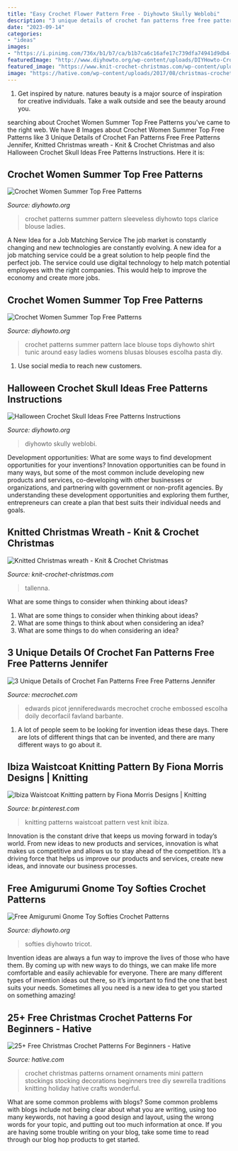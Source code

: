```yaml
---
title: "Easy Crochet Flower Pattern Free - Diyhowto Skully Weblobi"
description: "3 unique details of crochet fan patterns free free patterns jennifer"
date: "2023-09-14"
categories:
- "ideas"
images:
- "https://i.pinimg.com/736x/b1/b7/ca/b1b7ca6c16afe17c739dfa74941d9db4--the-front-the-back.jpg"
featuredImage: "http://www.diyhowto.org/wp-content/uploads/DIYHowto-Crochet-Summer-Top-Free-Patterns-09.jpg"
featured_image: "https://www.knit-crochet-christmas.com/wp-content/uploads/2016/11/pinnable-knitted-christmas-wreath-683x1024.jpg"
image: "https://hative.com/wp-content/uploads/2017/08/christmas-crochet/2-christmas-crochet-patterns.jpg"
---
```



1. Get inspired by nature. natures beauty is a major source of inspiration for creative individuals. Take a walk outside and see the beauty around you.

	

		
searching about Crochet Women Summer Top Free Patterns you've came to the right web. We have 8 Images about Crochet Women Summer Top Free Patterns like 3 Unique Details of Crochet Fan Patterns Free Free Patterns Jennifer, Knitted Christmas wreath - Knit &amp; Crochet Christmas and also Halloween Crochet Skull Ideas Free Patterns Instructions. Here it is:
		
    
## Crochet Women Summer Top Free Patterns

<img loading=lazy src="http://www.diyhowto.org/wp-content/uploads/DIYHowto-Crochet-Summer-Top-Free-Patterns-09.jpg" onerror="this.onerror=null;this.src='https://tse4.mm.bing.net/th?id=OIP.Q1QajryKua6fFfYGIGQjsgHaRi&amp;pid=15.1';" alt="Crochet Women Summer Top Free Patterns">

_Source: diyhowto.org_

>crochet patterns summer pattern sleeveless diyhowto tops clarice blouse ladies. 

	

A New Idea for a Job Matching Service
The job market is constantly changing and new technologies are constantly evolving. A new idea for a job matching service could be a great solution to help people find the perfect job. The service could use digital technology to help match potential employees with the right companies. This would help to improve the economy and create more jobs.

    
## Crochet Women Summer Top Free Patterns

<img loading=lazy src="http://www.diyhowto.org/wp-content/uploads/DIYHowto-Crochet-Summer-Top-Free-Patterns-07.jpg" onerror="this.onerror=null;this.src='https://tse4.mm.bing.net/th?id=OIP.GxvpDbRWHrYq7bwrP8PFyAHaRi&amp;pid=15.1';" alt="Crochet Women Summer Top Free Patterns">

_Source: diyhowto.org_

>crochet patterns summer pattern lace blouse tops diyhowto shirt tunic around easy ladies womens blusas blouses escolha pasta diy. 

	

1. Use social media to reach new customers.

    
## Halloween Crochet Skull Ideas Free Patterns Instructions

<img loading=lazy src="https://www.diyhowto.org/wp-content/uploads/DIYHowto-Crochet-Skull-Ideas-Free-Patterns-11.jpg" onerror="this.onerror=null;this.src='https://tse2.mm.bing.net/th?id=OIP.hqeAzNUKeLEjpW82_yfw0gHaTf&amp;pid=15.1';" alt="Halloween Crochet Skull Ideas Free Patterns Instructions">

_Source: diyhowto.org_

>diyhowto skully weblobi. 

	

Development opportunities: What are some ways to find development opportunities for your inventions?
Innovation opportunities can be found in many ways, but some of the most common include developing new products and services, co-developing with other businesses or organizations, and partnering with government or non-profit agencies. By understanding these development opportunities and exploring them further, entrepreneurs can create a plan that best suits their individual needs and goals.

    
## Knitted Christmas Wreath - Knit &amp; Crochet Christmas

<img loading=lazy src="https://www.knit-crochet-christmas.com/wp-content/uploads/2016/11/pinnable-knitted-christmas-wreath-683x1024.jpg" onerror="this.onerror=null;this.src='https://tse2.mm.bing.net/th?id=OIP.Eid1ID_rG8hSfCSUD30xuAHaLG&amp;pid=15.1';" alt="Knitted Christmas wreath - Knit &amp; Crochet Christmas">

_Source: knit-crochet-christmas.com_

>tallenna. 

	

What are some things to consider when thinking about ideas?
1. What are some things to consider when thinking about ideas?
2. What are some things to think about when considering an idea?
3. What are some things to do when considering an idea?

    
## 3 Unique Details Of Crochet Fan Patterns Free Free Patterns Jennifer

<img loading=lazy src="http://mecrochet.com/wp-content/uploads/3-unique-details-of-crochet-fan-patterns-free-free-patterns-jennifer-edwards-1024x1365.jpg" onerror="this.onerror=null;this.src='https://tse1.mm.bing.net/th?id=OIP.HLRPygTOprFS5Df3V625wQHaJ3&amp;pid=15.1';" alt="3 Unique Details of Crochet Fan Patterns Free Free Patterns Jennifer">

_Source: mecrochet.com_

>edwards picot jenniferedwards mecrochet croche embossed escolha doily decorfacil favland barbante. 

	

1. A lot of people seem to be looking for invention ideas these days. There are lots of different things that can be invented, and there are many different ways to go about it. 

    
## Ibiza Waistcoat Knitting Pattern By Fiona Morris Designs | Knitting

<img loading=lazy src="https://i.pinimg.com/736x/b1/b7/ca/b1b7ca6c16afe17c739dfa74941d9db4--the-front-the-back.jpg" onerror="this.onerror=null;this.src='https://tse1.mm.bing.net/th?id=OIP.6vSuUZO94ycTvdNR0oXQPQHaJ3&amp;pid=15.1';" alt="Ibiza Waistcoat Knitting pattern by Fiona Morris Designs | Knitting">

_Source: br.pinterest.com_

>knitting patterns waistcoat pattern vest knit ibiza. 

	

Innovation is the constant drive that keeps us moving forward in today’s world. From new ideas to new products and services, innovation is what makes us competitive and allows us to stay ahead of the competition. It’s a driving force that helps us improve our products and services, create new ideas, and innovate our business processes.

    
## Free Amigurumi Gnome Toy Softies Crochet Patterns

<img loading=lazy src="https://www.diyhowto.org/wp-content/uploads/DIYHowto-Free-Amigurumi-Gnome-Toy-Softies-Crochet-Patterns-04.jpg" onerror="this.onerror=null;this.src='https://tse2.mm.bing.net/th?id=OIP.lwe3VbQlFF8Tqc7qWa2QqAHaQo&amp;pid=15.1';" alt="Free Amigurumi Gnome Toy Softies Crochet Patterns">

_Source: diyhowto.org_

>softies diyhowto tricot. 

	

Invention ideas are always a fun way to improve the lives of those who have them. By coming up with new ways to do things, we can make life more comfortable and easily achievable for everyone. There are many different types of invention ideas out there, so it’s important to find the one that best suits your needs. Sometimes all you need is a new idea to get you started on something amazing!

    
## 25+ Free Christmas Crochet Patterns For Beginners - Hative

<img loading=lazy src="https://hative.com/wp-content/uploads/2017/08/christmas-crochet/2-christmas-crochet-patterns.jpg" onerror="this.onerror=null;this.src='https://tse1.mm.bing.net/th?id=OIP.f_FYecBwxASLXAoUY3DaSgHaNU&amp;pid=15.1';" alt="25+ Free Christmas Crochet Patterns For Beginners - Hative">

_Source: hative.com_

>crochet christmas patterns ornament ornaments mini pattern stockings stocking decorations beginners tree diy sewrella traditions knitting holiday hative crafts wonderful. 

	

What are some common problems with blogs?
Some common problems with blogs include not being clear about what you are writing, using too many keywords, not having a good design and layout, using the wrong words for your topic, and putting out too much information at once. If you are having some trouble writing on your blog, take some time to read through our blog hop products to get started.

